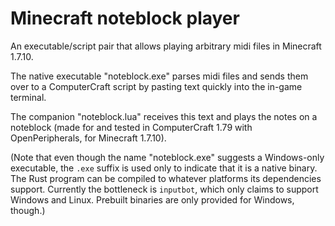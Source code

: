 # Minecraft noteblock player

An executable/script pair that allows playing arbitrary midi files in
Minecraft 1.7.10.

The native executable "noteblock.exe" parses midi files and sends them over to
a ComputerCraft script by pasting text quickly into the in-game terminal.

The companion "noteblock.lua" receives this text and plays the notes on a
noteblock (made for and tested in ComputerCraft 1.79 with OpenPeripherals, for
Minecraft 1.7.10).

(Note that even though the name "noteblock.exe" suggests a Windows-only
executable, the `.exe` suffix is used only to indicate that it is a native
binary. The Rust program can be compiled to whatever platforms its dependencies
support. Currently the bottleneck is `inputbot`, which only claims to support
Windows and Linux. Prebuilt binaries are only provided for Windows, though.)
